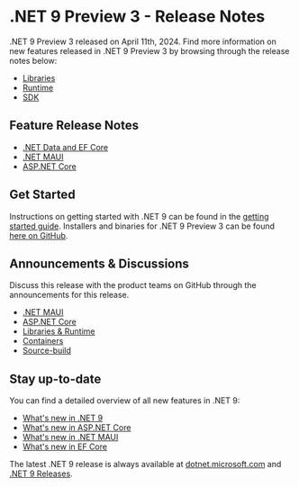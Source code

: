 # .NET 9 Preview 3 - Release Notes

.NET 9 Preview 3 released on April 11th, 2024. Find more information on new features released in .NET 9 Preview 3 by browsing through the release notes below:

* [Libraries](libraries.md)
* [Runtime](./runtime.md)
* [SDK](./sdk.md)

## Feature Release Notes

* [.NET Data and EF Core](./efcoreanddata.md)
* [.NET MAUI](./dotnetmaui.md)
* [ASP.NET Core](./aspnetcore.md)

## Get Started

Instructions on getting started with .NET 9 can be found in the [getting started guide](../../get-started.md). Installers and binaries for .NET 9 Preview 3 can be found [here on GitHub](./9.0.0-preview.3.md).

## Announcements & Discussions

Discuss this release with the product teams on GitHub through the announcements for this release.

* [.NET MAUI](https://github.com/dotnet/maui/discussions/21783)
* [ASP.NET Core](https://github.com/dotnet/aspnetcore/discussions/55086)
* [Libraries & Runtime](https://github.com/dotnet/runtime/discussions/100928)
* [Containers](https://github.com/dotnet/dotnet-docker/discussions/5351)
* [Source-build](https://github.com/dotnet/source-build/discussions/4320)

## Stay up-to-date

You can find a detailed overview of all new features in .NET 9:

* [What's new in .NET 9](https://learn.microsoft.com/dotnet/core/whats-new/dotnet-9/overview)
* [What's new in ASP.NET Core](https://learn.microsoft.com/aspnet/core/release-notes/aspnetcore-9.0)
* [What's new in .NET MAUI](https://learn.microsoft.com/dotnet/maui/whats-new/dotnet-9)
* [What's new in EF Core](https://learn.microsoft.com/ef/core/what-is-new/ef-core-9.0/whatsnew)

The latest .NET 9 release is always available at [dotnet.microsoft.com](https://dotnet.microsoft.com/download/dotnet/9.0) and [.NET 9 Releases](../../README.md).
